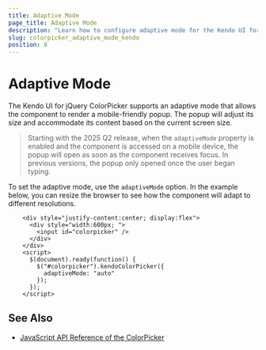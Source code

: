```yaml
---
title: Adaptive Mode
page_title: Adaptive Mode
description: "Learn how to configure adaptive mode for the Kendo UI for jQuery ColorPicker component."
slug: colorpicker_adaptive_mode_kendo
position: 8
---
```


# Adaptive Mode

The Kendo UI for jQuery ColorPicker supports an adaptive mode that allows the component to render a mobile-friendly popup. The popup will adjust its size and accommodate its content based on the current screen size.

> Starting with the 2025 Q2 release, when the `adaptiveMode` property is enabled and the component is accessed on a mobile device, the popup will open as soon as the component receives focus. In previous versions, the popup only opened once the user began typing.

To set the adaptive mode, use the `adaptiveMode` option. In the example below, you can resize the browser to see how the component will adapt to different resolutions.

```dojo
    <div style="justify-content:center; display:flex">
      <div style="width:600px; ">
        <input id="colorpicker" />
      </div>
    </div>
    <script>
      $(document).ready(function() {
        $("#colorpicker").kendoColorPicker({
          adaptiveMode: "auto"    
        });
      });
    </script>
```

## See Also

* [JavaScript API Reference of the ColorPicker](/api/javascript/ui/colorpicker)
